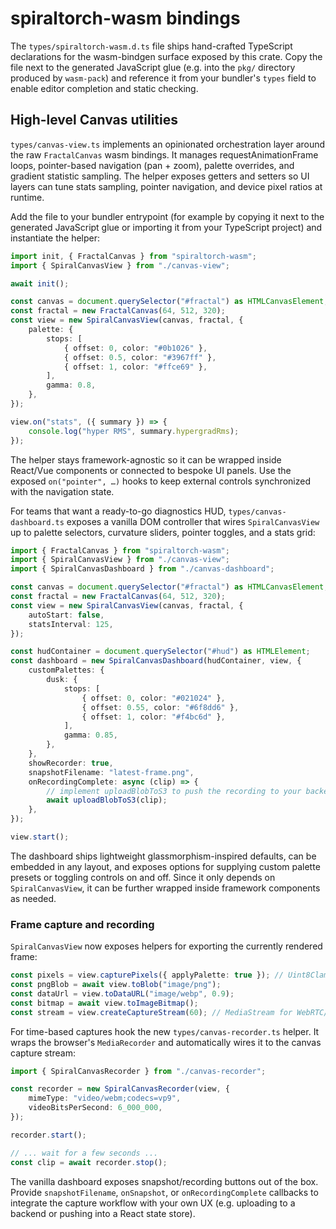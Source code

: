 # spiraltorch-wasm bindings

The `types/spiraltorch-wasm.d.ts` file ships hand-crafted TypeScript declarations for the
wasm-bindgen surface exposed by this crate. Copy the file next to the generated
JavaScript glue (e.g. into the `pkg/` directory produced by `wasm-pack`) and reference it
from your bundler's `types` field to enable editor completion and static checking.

## High-level Canvas utilities

`types/canvas-view.ts` implements an opinionated orchestration layer around the raw
`FractalCanvas` wasm bindings. It manages requestAnimationFrame loops, pointer-based
navigation (pan + zoom), palette overrides, and gradient statistic sampling. The helper
exposes getters and setters so UI layers can tune stats sampling, pointer navigation, and
device pixel ratios at runtime.

Add the file to your bundler entrypoint (for example by copying it next to the generated
JavaScript glue or importing it from your TypeScript project) and instantiate the helper:

```ts
import init, { FractalCanvas } from "spiraltorch-wasm";
import { SpiralCanvasView } from "./canvas-view";

await init();

const canvas = document.querySelector("#fractal") as HTMLCanvasElement;
const fractal = new FractalCanvas(64, 512, 320);
const view = new SpiralCanvasView(canvas, fractal, {
    palette: {
        stops: [
            { offset: 0, color: "#0b1026" },
            { offset: 0.5, color: "#3967ff" },
            { offset: 1, color: "#ffce69" },
        ],
        gamma: 0.8,
    },
});

view.on("stats", ({ summary }) => {
    console.log("hyper RMS", summary.hypergradRms);
});
```

The helper stays framework-agnostic so it can be wrapped inside React/Vue components or
connected to bespoke UI panels. Use the exposed `on("pointer", …)` hooks to keep external
controls synchronized with the navigation state.

For teams that want a ready-to-go diagnostics HUD, `types/canvas-dashboard.ts` exposes a
vanilla DOM controller that wires `SpiralCanvasView` up to palette selectors, curvature
sliders, pointer toggles, and a stats grid:

```ts
import { FractalCanvas } from "spiraltorch-wasm";
import { SpiralCanvasView } from "./canvas-view";
import { SpiralCanvasDashboard } from "./canvas-dashboard";

const canvas = document.querySelector("#fractal") as HTMLCanvasElement;
const fractal = new FractalCanvas(64, 512, 320);
const view = new SpiralCanvasView(canvas, fractal, {
    autoStart: false,
    statsInterval: 125,
});

const hudContainer = document.querySelector("#hud") as HTMLElement;
const dashboard = new SpiralCanvasDashboard(hudContainer, view, {
    customPalettes: {
        dusk: {
            stops: [
                { offset: 0, color: "#021024" },
                { offset: 0.55, color: "#6f8dd6" },
                { offset: 1, color: "#f4bc6d" },
            ],
            gamma: 0.85,
        },
    },
    showRecorder: true,
    snapshotFilename: "latest-frame.png",
    onRecordingComplete: async (clip) => {
        // implement uploadBlobToS3 to push the recording to your backend
        await uploadBlobToS3(clip);
    },
});

view.start();
```

The dashboard ships lightweight glassmorphism-inspired defaults, can be embedded in any
layout, and exposes options for supplying custom palette presets or toggling controls on
and off. Since it only depends on `SpiralCanvasView`, it can be further wrapped inside
framework components as needed.

### Frame capture and recording

`SpiralCanvasView` now exposes helpers for exporting the currently rendered frame:

```ts
const pixels = view.capturePixels({ applyPalette: true }); // Uint8ClampedArray copy
const pngBlob = await view.toBlob("image/png");
const dataUrl = view.toDataURL("image/webp", 0.9);
const bitmap = await view.toImageBitmap();
const stream = view.createCaptureStream(60); // MediaStream for WebRTC/recording
```

For time-based captures hook the new `types/canvas-recorder.ts` helper. It wraps the
browser's `MediaRecorder` and automatically wires it to the canvas capture stream:

```ts
import { SpiralCanvasRecorder } from "./canvas-recorder";

const recorder = new SpiralCanvasRecorder(view, {
    mimeType: "video/webm;codecs=vp9",
    videoBitsPerSecond: 6_000_000,
});

recorder.start();

// ... wait for a few seconds ...
const clip = await recorder.stop();
```

The vanilla dashboard exposes snapshot/recording buttons out of the box. Provide
`snapshotFilename`, `onSnapshot`, or `onRecordingComplete` callbacks to integrate the
capture workflow with your own UX (e.g. uploading to a backend or pushing into a React
state store).
